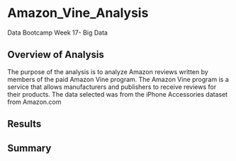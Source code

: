 # Amazon_Vine_Analysis

Data Bootcamp Week 17- Big Data

## Overview of Analysis

The purpose of the analysis is to analyze Amazon reviews written by members of the paid Amazon Vine program. The Amazon Vine program is a service that allows manufacturers and publishers to receive reviews for their products. The data selected was from the iPhone Accessories dataset from Amazon.com

## Results

## Summary
